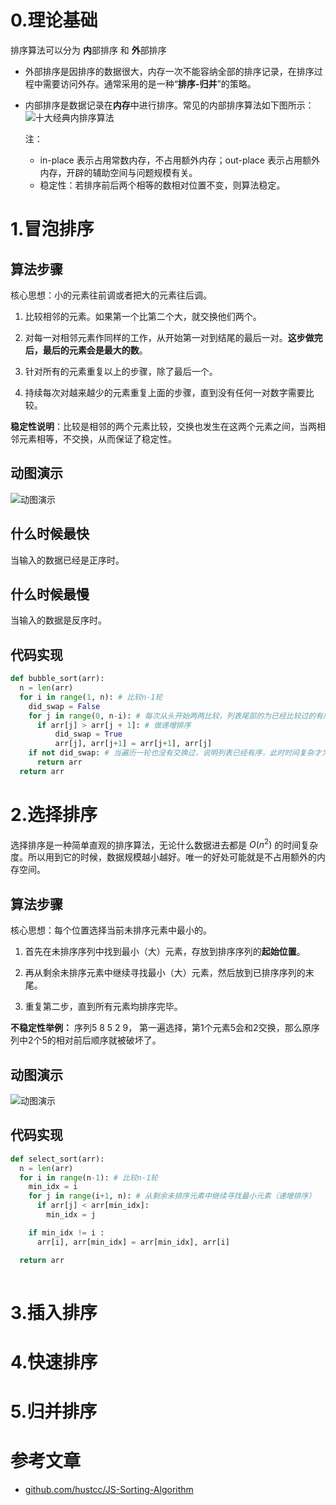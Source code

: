 # 0.理论基础
排序算法可以分为 **内**部排序 和 **外**部排序
- 外部排序是因排序的数据很大，内存一次不能容纳全部的排序记录，在排序过程中需要访问外存。通常采用的是一种“**排序-归并**”的策略。
- 内部排序是数据记录在**内存**中进行排序。常见的内部排序算法如下图所示：
  ![十大经典内排序算法](https://github.com/hustcc/JS-Sorting-Algorithm/blob/master/res/sort.png)
  
  注：
  - in-place 表示占用常数内存，不占用额外内存；out-place 表示占用额外内存，开辟的辅助空间与问题规模有关。
  - 稳定性：若排序前后两个相等的数相对位置不变，则算法稳定。
# 1.冒泡排序

## 算法步骤

核心思想：小的元素往前调或者把大的元素往后调。

  1. 比较相邻的元素。如果第一个比第二个大，就交换他们两个。
  
  2. 对每一对相邻元素作同样的工作，从开始第一对到结尾的最后一对。**这步做完后，最后的元素会是最大的数**。
  
  3. 针对所有的元素重复以上的步骤，除了最后一个。
  
  4. 持续每次对越来越少的元素重复上面的步骤，直到没有任何一对数字需要比较。

**稳定性说明**：比较是相邻的两个元素比较，交换也发生在这两个元素之间，当两相邻元素相等，不交换，从而保证了稳定性。


## 动图演示

![动图演示](https://github.com/hustcc/JS-Sorting-Algorithm/blob/master/res/bubbleSort.gif)


## 什么时候最快

当输入的数据已经是正序时。


## 什么时候最慢

当输入的数据是反序时。

## 代码实现
```python
def bubble_sort(arr):
  n = len(arr)
  for i in range(1, n): # 比较n-1轮
    did_swap = False
    for j in range(0, n-i): # 每次从头开始两两比较，列表尾部的为已经比较过的有序序列
      if arr[j] > arr[j + 1]: # 做递增排序
          did_swap = True
          arr[j], arr[j+1] = arr[j+1], arr[j]
    if not did_swap: # 当遍历一轮也没有交换过，说明列表已经有序，此时时间复杂才为 O(n）
      return arr
  return arr
```

# 2.选择排序
选择排序是一种简单直观的排序算法，无论什么数据进去都是 $O(n^2)$ 的时间复杂度。所以用到它的时候，数据规模越小越好。唯一的好处可能就是不占用额外的内存空间。

## 算法步骤
核心思想：每个位置选择当前未排序元素中最小的。

1. 首先在未排序序列中找到最小（大）元素，存放到排序序列的**起始位置**。

2. 再从剩余未排序元素中继续寻找最小（大）元素，然后放到已排序序列的末尾。

3. 重复第二步，直到所有元素均排序完毕。

**不稳定性举例：** 序列5 8 5 2 9， 第一遍选择，第1个元素5会和2交换，那么原序列中2个5的相对前后顺序就被破坏了。

## 动图演示

![动图演示](https://github.com/hustcc/JS-Sorting-Algorithm/blob/master/res/selectionSort.gif)


## 代码实现

```python
def select_sort(arr):
  n = len(arr)
  for i in range(n-1): # 比较n-1轮
    min_idx = i
    for j in range(i+1, n): # 从剩余未排序元素中继续寻找最小元素（递增排序）
      if arr[j] < arr[min_idx]:
        min_idx = j

    if min_idx != i :
      arr[i], arr[min_idx] = arr[min_idx], arr[i]

  return arr
    
```



# 3.插入排序

# 4.快速排序

# 5.归并排序

# 参考文章
- [github.com/hustcc/JS-Sorting-Algorithm](https://github.com/hustcc/JS-Sorting-Algorithm)

